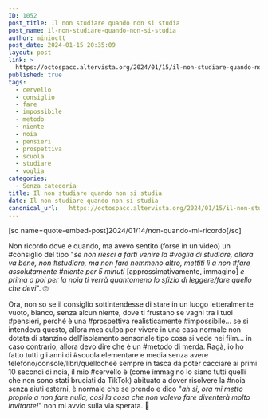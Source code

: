 ```yaml
---
ID: 1052
post_title: Il non studiare quando non si studia
post_name: il-non-studiare-quando-non-si-studia
author: minioctt
post_date: 2024-01-15 20:35:09
layout: post
link: >
  https://octospacc.altervista.org/2024/01/15/il-non-studiare-quando-non-si-studia/
published: true
tags:
  - cervello
  - consiglio
  - fare
  - impossibile
  - metodo
  - niente
  - noia
  - pensieri
  - prospettiva
  - scuola
  - studiare
  - voglia
categories:
  - Senza categoria
title: Il non studiare quando non si studia
date: Il non studiare quando non si studia
canonical_url:   https://octospacc.altervista.org/2024/01/15/il-non-studiare-quando-non-si-studia/
---
```

<!-- wp:paragraph -->
<p>[sc name=quote-embed-post]2024/01/14/non-quando-mi-ricordo[/sc]</p>
<!-- /wp:paragraph -->

<!-- wp:paragraph -->
<p>Non ricordo dove e quando, ma avevo sentito (forse in un video) un #consiglio del tipo "<em>se non riesci a farti venire la #voglia di studiare, allora va bene, non #studiare, ma non fare nemmeno altro, mettiti lì a non #fare assolutamente #niente per 5 minuti </em>[approssimativamente, immagino]<em> e prima o poi per la noia ti verrà quantomeno lo sfizio di leggere/fare quello che devi</em>". 🙄️</p>
<!-- /wp:paragraph -->

<!-- wp:paragraph -->
<p>Ora, non so se il consiglio sottintendesse di stare in un luogo letteralmente vuoto, bianco, senza alcun niente, dove ti frustano se vaghi tra i tuoi #pensieri, perché è una #prospettiva realisticamente #impossibile... se si intendeva questo, allora mea culpa per vivere in una casa normale non dotata di stanzino dell'isolamento sensoriale tipo cosa si vede nei film... in caso contrario, allora devo dire che è un #metodo di merda. Ragà, io ho fatto tutti gli anni di #scuola elementare e media senza avere telefono/console/libri/quellocheè sempre in tasca da poter cacciare ai primi 10 secondi di noia, il mio #cervello è (come immagino lo siano tutti quelli che non sono stati bruciati da TikTok) abituato a dover risolvere la #noia senza aiuti esterni, è normale che se prendo e dico "<em>ah si, ora mi metto proprio a non fare nulla, così la cosa che non volevo fare diventerà molto invitante!</em>" non mi avvio sulla via sperata. 🦍️</p>
<!-- /wp:paragraph -->